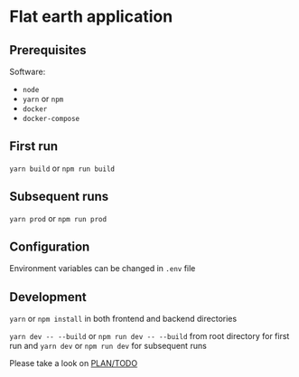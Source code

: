 # Flat earth application

## Prerequisites

Software:
* `node`
* `yarn` or `npm`
* `docker`
* `docker-compose`

## First run

`yarn build` or `npm run build`

## Subsequent runs

`yarn prod` or `npm run prod`

## Configuration

Environment variables can be changed in `.env` file

## Development

`yarn` or `npm install` in both frontend and backend directories

`yarn dev -- --build` or `npm run dev -- --build` from root directory for first run
and
`yarn dev` or `npm run dev` for subsequent runs

Please take a look on [PLAN/TODO](https://raw.githubusercontent.com/OlegLustenko/flatearth/master/PLAN.md)
